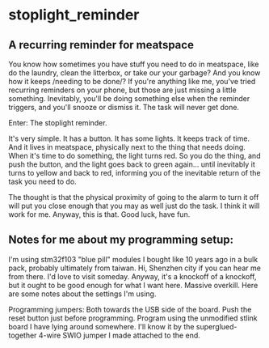 # stoplight_reminder

## A recurring reminder for meatspace

You know how sometimes you have stuff you need to do in meatspace, like do the laundry, clean the litterbox, or take our your garbage? And you know how it keeps /needing to be done/? If you're anything like me, you've tried recurring reminders on your phone, but those are just missing a little something. Inevitably, you'll be doing something else when the reminder triggers, and you'll snooze or dismiss it. The task will never get done.

Enter: The stoplight reminder.

It's very simple. It has a button. It has some lights. It keeps track of time. And it lives in meatspace, physically next to the thing that needs doing. When it's time to do something, the light turns red. So you do the thing, and push the button, and the light goes back to green again... until inevitably it turns to yellow and back to red, informing you of the inevitable return of the task you need to do.

The thought is that the physical proximity of going to the alarm to turn it off will put you close enough that you may as well just do the task. I think it will work for me. Anyway, this is that. Good luck, have fun. 

## Notes for me about my programming setup:

I'm using stm32f103 "blue pill" modules I bought like 10 years ago in a bulk pack, probably ultimately from taiwan. Hi, Shenzhen city if you can hear me from there. I'd love to visit someday. Anyway, it's a knockoff of a knockoff, but it ought to be good enough for what I want here. Massive overkill. Here are some notes about the settings I'm using.

Programming jumpers: Both towards the USB side of the board.
Push the reset button just before programming.
Program using the unmodified stlink board I have lying around somewhere. I'll know it by the superglued-together 4-wire SWIO jumper I made attached to the end. 
